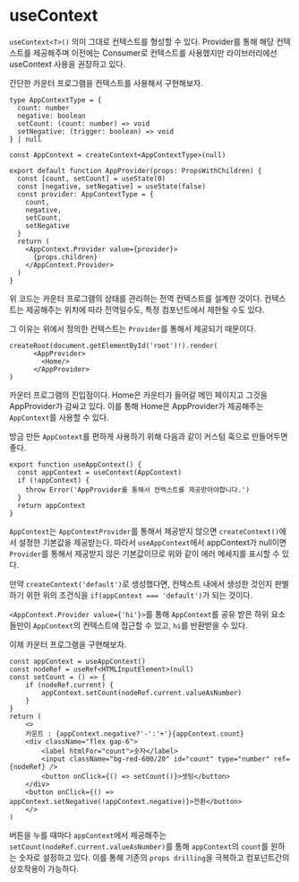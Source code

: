 # useContext

`useContext<T>()`
의미 그대로 컨텍스트를 형성할 수 있다.
Provider를 통해 해당 컨텍스트를 제공해주며 이전에는 Consumer로 컨텍스트를 사용했지만 라이브러리에선 useContext 사용을 권장하고 있다.

간단한 카운터 프로그램을 컨텍스트를 사용해서 구현해보자.

```tsx
type AppContextType = {
  count: number
  negative: boolean
  setCount: (count: number) => void
  setNegative: (trigger: boolean) => void
} | null

const AppContext = createContext<AppContextType>(null)

export default function AppProvider(props: PropsWithChildren) {
  const [count, setCount] = useState(0)
  const [negative, setNegative] = useState(false)
  const provider: AppContextType = {
    count,
    negative,
    setCount,
    setNegative
  }
  return (
    <AppContext.Provider value={provider}>
      {props.children}
    </AppContext.Provider>
  )
}
```

위 코드는 카운터 프로그램의 상태를 관리하는 전역 컨텍스트를 설계한 것이다.
컨텍스트는 제공해주는 위치에 따라 전역일수도, 특정 컴포넌트에서 제한될 수도 있다.

그 이유는 위에서 정의한 컨텍스트는 `Provider`를 통해서 제공되기 때문이다.

```tsx
createRoot(document.getElementById('root')!).render(
	  <AppProvider>
		<Home/>
	  </AppProvider>
)
```

카운터 프로그램의 진입점이다. Home은 카운터가 들어갈 메인 페이지고 그것을 AppProvider가 감싸고 있다. 이를 통해 Home은 AppProvider가 제공해주는 `AppContext`를 사용할 수 있다.

방금 만든 `AppContext`를 편하게 사용하기 위해 다음과 같이 커스텀 훅으로 만들어두면 좋다.

```tsx
export function useAppContext() {
  const appContext = useContext(AppContext)
  if (!appContext) {
    throw Error('AppProvider를 통해서 컨텍스트를 제공받아야합니다.')
  }
  return appContext
}
```

`AppContext`는 `AppContextProvider`를 통해서 제공받지 않으면 `createContext()`에서 설정한 기본값을 제공받는다. 따라서 `useAppContext`에서 appContext가 null이면 `Provider`를 통해서 제공받지 않은 기본값이므로 위와 같이 에러 메세지를 표시할 수 있다.

만약 `createContext('default')`로 생성했다면, 컨텍스트 내에서 생성한 것인지 판별하기 위한 위의 조건식을 `if(appContext === 'default')`가 되는 것이다.

`<AppContext.Provider value={'hi'}>`를 통해 `AppContext`를 공유 받은 하위 요소들만이 `AppContext`의 컨텍스트에 접근할 수 있고, `hi`를 반환받을 수 있다.

이제 카운터 프로그램을 구현해보자.

```tsx
const appContext = useAppContext()
const nodeRef = useRef<HTMLInputElement>(null)
const setCount = () => {
	if (nodeRef.current) {
		appContext.setCount(nodeRef.current.valueAsNumber)
	}
}
return (
	<>
	카운트 : {appContext.negative?'-':'+'}{appContext.count}
	<div className="flex gap-6">
		<label htmlFor="count">숫자</label>
		<input className="bg-red-600/20" id="count" type="number" ref={nodeRef} />
		<button onClick={() => setCount()}>셋팅</button>
	</div>
	<button onClick={() => appContext.setNegative(!appContext.negative)}>전환</button>
	</>
)
```

버튼을 누를 때마다 `appContext`에서 제공해주는 `setCount(nodeRef.current.valueAsNumber)`를 통해 `appContext`의 `count`를 원하는 숫자로 설정하고 있다. 이를 통해 기존의 `props drilling`을 극복하고 컴포넌트간의 상호작용이 가능하다.